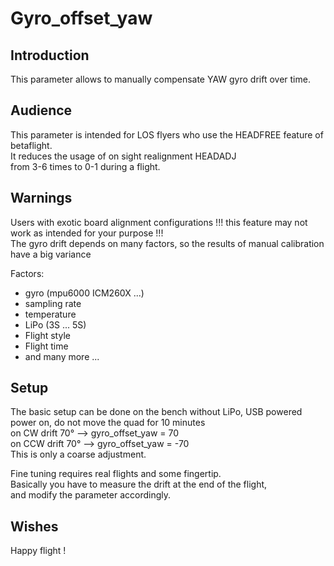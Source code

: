 # Gyro_offset_yaw

## Introduction

This parameter allows to manually compensate YAW gyro drift over time.

## Audience

This parameter is intended for LOS flyers who use the HEADFREE feature of betaflight.  
 It reduces the usage of on sight realignment HEADADJ  
 from 3-6 times to 0-1 during a flight.

## Warnings

Users with exotic board alignment configurations !!! this feature may not work as intended for your purpose !!!  
The gyro drift depends on many factors, so the results of manual calibration have a big variance

Factors:

- gyro (mpu6000 ICM260X ...)
- sampling rate
- temperature
- LiPo (3S ... 5S)
- Flight style
- Flight time
- and many more ...

## Setup

The basic setup can be done on the bench without LiPo, USB powered  
power on, do not move the quad for 10 minutes  
on CW drift 70° --> gyro_offset_yaw = 70  
on CCW drift 70° --> gyro_offset_yaw = -70  
This is only a coarse adjustment.

Fine tuning requires real flights and some fingertip.  
Basically you have to measure the drift at the end of the flight,  
and modify the parameter accordingly.

## Wishes

Happy flight !

